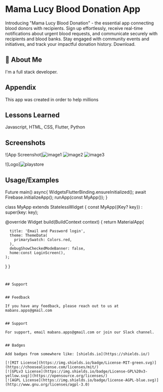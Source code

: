 
# Mama Lucy Blood Donation App


Introducing "Mama Lucy Blood Donation" - the essential app connecting blood donors with recipients. Sign up effortlessly, receive real-time notifications about urgent blood requests, and communicate securely with recipients and blood banks. Stay engaged with community events and initiatives, and track your impactful donation history. Download.


## 🚀 About Me
I'm a full stack developer.


## Appendix

This app was created in order to help millions


## Lessons Learned

Javascript, HTML, CSS, Flutter, Python


## Screenshots

![App Screenshot]![image1](https://github.com/IanMabans/blood_app/assets/60256417/723e32e4-0e4e-412d-a6ea-f2a6133fd169)
![image2](https://github.com/IanMabans/blood_app/assets/60256417/928bcfda-1694-4ec4-9c7c-9747ac8bd9a1)
![image3](https://github.com/IanMabans/blood_app/assets/60256417/364a107a-d38f-426f-8815-32ba5bfbf52a)


![Logo]![playstore](https://github.com/IanMabans/blood_app/assets/60256417/5f25f768-afde-4bf5-8dc2-3b0c159fd994)

## Usage/Examples


Future<void> main() async{
  WidgetsFlutterBinding.ensureInitialized();
  await Firebase.initializeApp();
  runApp(const MyApp());
}

class MyApp extends StatelessWidget {
  const MyApp({Key? key}) : super(key: key);

  @override
  Widget build(BuildContext context) {
    return MaterialApp(

      title: 'Email and Password login',
      theme: ThemeData(
        primarySwatch: Colors.red,
      ),
      debugShowCheckedModeBanner: false,
      home:const LoginScreen(),
    );
  }
}
```


## Support


## Feedback

If you have any feedback, please reach out to us at mabans.apps@gmail.com


## Support

For support, email mabans.apps@gmail.com or join our Slack channel.


## Badges

Add badges from somewhere like: [shields.io](https://shields.io/)

[![MIT License](https://img.shields.io/badge/License-MIT-green.svg)](https://choosealicense.com/licenses/mit/)
[![GPLv3 License](https://img.shields.io/badge/License-GPL%20v3-yellow.svg)](https://opensource.org/licenses/)
[![AGPL License](https://img.shields.io/badge/license-AGPL-blue.svg)](http://www.gnu.org/licenses/agpl-3.0)
